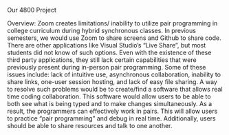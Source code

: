 Our 4800 Project

Overview:
Zoom creates limitations/ inability to utilize pair programming in college curriculum during hybrid synchronous classes.
In previous semesters, we would use Zoom to share screens and Github to share code. There are other applications like Visual Studio’s “Live Share”, but most students did not know of such options. Even with the existence of these third party applications, they still lack certain capabilities that were previously present during in-person pair programming. 
Some of these issues include: lack of intuitive use, asynchronous collaboration, inability to share links, one-user session hosting, and lack of easy file sharing.
A way to resolve such problems would be to create/find a software that allows real time coding collaboration. This software would allow users to be able to both see what is being typed and to make changes simultaneously. As a result, the programmers can effectively work in pairs. This will allow users to practice “pair programming” and debug in real time.  Additionally, users should be able to share resources and talk to one another. 
